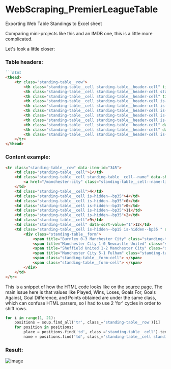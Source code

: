 


# WebScraping_PremierLeagueTable

Exporting Web Table Standings to Excel sheet

Comparing mini-projects like this and an IMDB one, this is a little more complicated.

Let's look a little closer:

### Table headers:
```markdown
```html
<thead>
    <tr class="standing-table__row">
        <th class="standing-table__cell standing-table__header-cell" title="Position" data-label="pos" data-index="0">#</th>
        <th class="standing-table__cell standing-table__header-cell standing-table__cell--name" title="Team" data-index="1">Team</th>
        <th class="standing-table__cell standing-table__header-cell" title="Played" data-label="pld" data-index="2">Pl</th>
        <th class="standing-table__cell standing-table__header-cell is-hidden--bp35" title="Won" data-label="w" data-index="3">W</th>
        <th class="standing-table__cell standing-table__header-cell is-hidden--bp35" data-label="d" data-index="4">D</th>
        <th class="standing-table__cell standing-table__header-cell is-hidden--bp35" data-label="l" data-index="5">L</th>
        <th class="standing-table__cell standing-table__header-cell is-hidden--bp35" data-label="f" data-index="6">F</th>
        <th class="standing-table__cell standing-table__header-cell is-hidden--bp35" data-label="a" data-index="7">A</th>
        <th class="standing-table__cell standing-table__header-cell" data-label="gd" data-index="8">GD</th>
        <th class="standing-table__cell standing-table__header-cell" data-label="pts" data-sort-value="use-attribute" data-index="9">Pts</th>
        <th class="standing-table__cell standing-table__header-cell is-hidden--bp15 is-hidden--bp35 " data-sort-value="use-attribute" data-index="10">Last 6</th>
    </tr>
</thead>
```

### Content example:

```html
<tr class="standing-table__row" data-item-id="345">
    <td class="standing-table__cell">1</td>
    <td class="standing-table__cell standing-table__cell--name" data-short-name="Manchester City" data-long-name="Manchester City">
        <a href="/manchester-city" class="standing-table__cell--name-link">Manchester City</a>
    </td>
    <td class="standing-table__cell">4</td>
    <td class="standing-table__cell is-hidden--bp35">4</td>
    <td class="standing-table__cell is-hidden--bp35">0</td>
    <td class="standing-table__cell is-hidden--bp35">0</td>
    <td class="standing-table__cell is-hidden--bp35">11</td>
    <td class="standing-table__cell is-hidden--bp35">2</td>
    <td class="standing-table__cell">9</td>
    <td class="standing-table__cell" data-sort-value="1">12</td>
    <td class="standing-table__cell is-hidden--bp15 is-hidden--bp35 " data-sort-value="123333">
        <div class="standing-table__form">
            <span title="Burnley 0-3 Manchester City" class="standing-table__form-cell standing-table__form-cell--win"> </span>
            <span title="Manchester City 1-0 Newcastle United" class="standing-table__form-cell standing-table__form-cell--win"> </span>
            <span title="Sheffield United 1-2 Manchester City" class="standing-table__form-cell standing-table__form-cell--win"> </span>
            <span title="Manchester City 5-1 Fulham" class="standing-table__form-cell standing-table__form-cell--win"> </span>
            <span class="standing-table__form-cell"> </span>
            <span class="standing-table__form-cell"> </span>
        </div>
    </td>
</tr>
```

This is a snippet of how the HTML code looks like on the [source page](https://www.skysports.com/premier-league-table). The main issue here is that values like Played, Wins, Loses, Goals For, Goals Against, Goal Difference, and Points obtained are under the same class, which can confuse HTML parsers, so I had to use 2 'for' cycles in order to shift rows.

```python
for i in range(1, 21):
    positions = soup.find_all('tr', class_='standing-table__row')[i]
    for position in positions:
        place = positions.find('td', class_='standing-table__cell').text
        name = positions.find('td', class_='standing-table__cell standing-table__cell--name').a.text
```

### Result:

![image](https://github.com/vkogay7/WebScraping_PremierLeagueTable/assets/73743006/416d5d4a-a343-4726-8278-fd218071387a)
```

